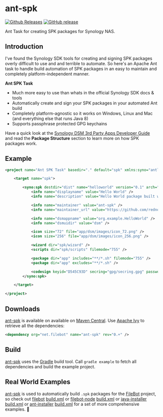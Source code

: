 # ant-spk
[![Github Releases](https://img.shields.io/github/downloads/rednoah/ant-spk/total.svg)](https://github.com/rednoah/ant-spk/releases)
[![GitHub release](https://img.shields.io/github/release/rednoah/ant-spk.svg)](https://github.com/rednoah/ant-spk/releases)

Ant Task for creating SPK packages for Synology NAS.

## Introduction
I've found the Synology SDK tools for creating and signing SPK packages overly difficult to use and and terrible to automate. So here's an Apache Ant task to handle build automation of SPK packages in an easy to maintain and completely platform-independent manner.

__Ant SPK Task__
* Much more easy to use than whats in the official Synology SDK docs & tools
* Automatically create and sign your SPK packages in your automated Ant build
* Completely platform-agnostic so it works on Windows, Linux and Mac (and everything else that runs Java 8)
* Supports passphrase protected GPG keychains

Have a quick look at the [Synology DSM  3rd Party Apps Developer Guide](https://global.download.synology.com/download/Document/DeveloperGuide/DSM_Developer_Guide.pdf) and read the **Package Structure** section to learn more on how SPK packages work.

## Example
```xml
<project name="Ant SPK Task" basedir="." default="spk" xmlns:syno="antlib:net.filebot.ant.spk">

	<target name="spk">

		<syno:spk destdir="dist" name="helloworld" version="0.1" arch="noarch">
			<info name="displayname" value="Hello World" />
			<info name="description" value="Hello World package built with ant-spk" />

			<info name="maintainer" value="ant-spk" />
			<info name="maintainer_url" value="https://github.com/rednoah/ant-spk" />

			<info name="dsmappname" value="org.example.HelloWorld" />
			<info name="dsmuidir" value="dsm" />

			<icon size="72" file="app/dsm/images/icon_72.png" />
			<icon size="256" file="app/dsm/images/icon_256.png" />

			<wizard dir="spk/wizard" />
			<scripts dir="spk/scripts" filemode="755" />

			<package dir="app" includes="**/*.sh" filemode="755" />
			<package dir="app" excludes="**/*.sh" />

			<codesign keyid="D545C93D" secring="gpg/secring.gpg" password="" />
		</syno:spk>

	</target>

</project>
```

## Downloads
[ant-spk](https://github.com/rednoah/ant-spk) is available on available on [Maven Central](https://mvnrepository.com/artifact/net.filebot/ant-spk). Use [Apache Ivy](http://ant.apache.org/ivy/) to retrieve all the dependencies:
```xml
<dependency org="net.filebot" name="ant-spk" rev="0.+" />
```

## Build
[ant-spk](https://github.com/rednoah/ant-spk) uses the [Gradle](https://gradle.org/gradle-download/) build tool. Call `gradle example` to fetch all dependencies and build the example project.

## Real World Examples
[ant-spk](https://github.com/rednoah/ant-spk) is used to automatically build `.spk` packages for the [FileBot](http://www.filebot.net/) project, so check out [filebot](http://www.filebot.net/) [build.xml](https://github.com/filebot/filebot/blob/master/build.xml) or [filebot-node](https://github.com/filebot/filebot-node) [build.xml](https://github.com/filebot/filebot-node/blob/master/build.xml) or [java-installer](https://github.com/rednoah/java-installer) [build.xml](https://github.com/rednoah/java-installer/blob/master/build.xml) or [ant-installer](https://github.com/rednoah/ant-installer) [build.xml](https://github.com/rednoah/ant-installer/blob/master/build.xml) for a set of more comprehensive examples. 🚀
